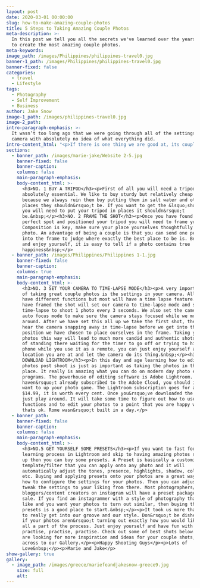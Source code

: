 ```yaml
---
layout: post
date: 2020-03-01 00:00:00
slug: how-to-make-amazing-couple-photos
title: 5 Steps to Taking Amazing Couple Photos
meta-description: >-
  In this post we tell you all the secrets we've learned over the years on how
  to create the most amazing couple photos.
meta-keywords:
image_path: /images/Philippines/philippines-travel0.jpg
banner-1_path: /images/Philippines/philippines-travel0.jpg
banner-fixed: false
categories:
  - travel
  - Lifestyle
tags:
  - Photography
  - Self Improvement
  - Business
author: Jake Snow
image-1_path: /images/philippines-travel0.jpg
image-2_path:
intro-paragraph-emphasis: >-
  It wasn’t too long ago that we were going through all of the settings in our
  camera with absolutely no idea of what everything did.
intro-content_html: "<p>If there is one thing we are good at, its couple photos. We get asked all the time &ldquo;who takes your photos&rdquo;. Most people think we travel around with a 3rd wheel professional photographer that follows us wherever we go \U0001F605. This is not the case! Sometimes we wish we did have a third person because that would make our lives a lot easier, but wheres the fun in that?&nbsp;</p><p>Just to make it clear and hopefully this will give you some more hope. We definitely do not classify ourselves as professional photographers, everything we have learnt about photography is self taught. It wasn&rsquo;t too long ago that we were going through all of the settings in our camera with absolutely no idea of what everything did. Give us a \U0001F590\U0001F3FD in the comments if you know what thats like.</p><p>So how do we do it?&nbsp;</p>"
sections:
  - banner_path: /images/marie-jake/Website 2-5.jpg
    banner-fixed: false
    banner-caption:
    columns: false
    main-paragraph-emphasis:
    body-content_html: >-
      <h3>NO. 1 BUY A TRIPOD</h3><p>First of all you will need a tripod, this is
      absolutely essential. We like to buy sturdy but relatively cheap tripods
      because we always ruin them buy putting them in salt water and other
      places they shouldn&rsquo;t be. If you want to get the &lsquo;shot&rsquo;
      you will need to put your tripod in places it shouldn&rsquo;t
      be.&nbsp;</p><h3>NO. 2 FRAME THE SHOT</h3><p>Once you have found the
      perfect spot and positioned your tripod you will need to frame your shot.
      Composition is key, make sure your place yourselves thoughtfully in the
      photo. An advantage of being a couple is that you can send one person out
      into the frame to judge where exactly the best place to be is. Be natural
      and enjoy yourself, it is easy to tell if a photo contains true
      happiness&nbsp;</p>
  - banner_path: /images/Philippines/Philippines 1-1.jpg
    banner-fixed: false
    banner-caption:
    columns: true
    main-paragraph-emphasis:
    body-content_html: >-
      <h3>NO. 3 SET YOUR CAMERA TO TIME-LAPSE MODE</h3><p>A very important part
      of taking great couple photos is the settings in your camera. All cameras
      have different functions but most will have a time lapse feature. After we
      have framed the shot will set our camera to time-lapse mode and set the
      time-lapse to shoot 1 photo every 3 seconds. We also set the camera to
      auto focus mode to make sure the camera stays focused while we move
      around. After we have set this all up we take the first shot, then wait to
      hear the camera snapping away in time-lapse before we get into the
      position we have chosen to place ourselves in the frame. Taking your
      photos this way will lead to much more candid and authentic shots. Instead
      of standing there waiting for the timer to go off or trying to hide your
      phone while you use it as a remote, you can just enjoy yourself and the
      location you are at and let the camera do its thing.&nbsp;</p><h3>NO. 4
      DOWNLOAD LIGHTROOM</h3><p>In this day and age learning how to edit your
      photos post shoot is just as important as taking the photos in the first
      place. It really is amazing what you can do on modern day photo editing
      programs. The powerhouse of editing software is Adobe Lightroom. If you
      haven&rsquo;t already subscribed to the Adobe Cloud, you should if you
      want to up your photo game. The Lightroom subscription goes for about
      $14.99, it is worth every cent. Once you&rsquo;ve downloaded the software
      just play around. It will take some time to figure out how to use all the
      functions and to edit your photos to a point that you are happy with, but
      thats ok. Rome wasn&rsquo;t built in a day.</p>
  - banner_path:
    banner-fixed: false
    banner-caption:
    columns: false
    main-paragraph-emphasis:
    body-content_html: >-
      <h3>NO.5 GET YOURSELF SOME PRESETS</h3><p>If you want to fast forward the
      learning process in Lightroom and skip to having amazing photos straight
      up then you can buy some presets. A Preset is basically a customised
      template/filter that you can apply onto any photo and it will
      automatically adjust the tones, presence, highlights, shadow, colours etc
      etc. Buying and applying presets onto your photos are a great way to learn
      how to configure the settings for your photos. Then you can adjust or
      tweak the settings to your liking from there. Most photographers/travel
      bloggers/content creators on instagram will have a preset package for
      sale. If you find an instagrammer with a style of photography that you
      like and you want your photos to turn out similar, then buying their
      presets is a good place to start.&nbsp;</p><p>It took us more than a while
      to really get into our groove and our style. Don&rsquo;t be disheartened
      if your photos aren&rsquo;t turning out exactly how you would like, thats
      all a part of the process. Just enjoy yourself and have fun with it and
      practise, practise, practise. Check out some of best shots below. If you
      are looking for more inspiration and ideas for your couple shots, head
      across to our Gallery.</p><p>Happy Shooting Guys</p><p>Lots of
      Love&nbsp;</p><p>Marie and Jake</p>
show-gallery: true
gallery:
  - image_path: /images/greece/mariefeandjakesnow-greece9.jpg
    size: full
    alt:
---
```

